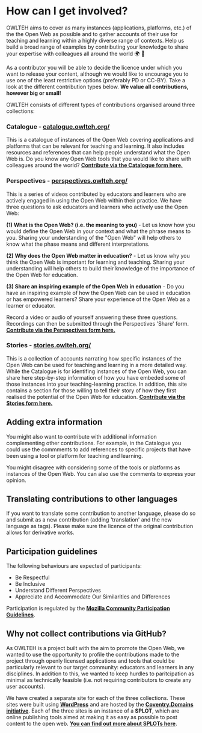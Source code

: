 # How can I get involved?

OWLTEH aims to cover as many instances (applications, platforms, etc.) of the the Open Web as possible and to gather accounts of their use for teaching and learning within a highly diverse range of contexts. Help us build a broad range of examples by contributing your knowledge to share your expertise with colleagues all around the world :earth_africa: :tada:

As a contributor you will be able to decide the licence under which you want to release your content, although we would like to encourage you to use one of the least restrictive options (preferably PD or CC-BY). Take a look at the different contribution types below. **We value all contributions, however big or small!**

OWLTEH consists of different types of contributions organised around three collections:

### Catalogue - **[catalogue.owlteh.org/](http://catalogue.owlteh.org/)**

This is a catalogue of instances of the Open Web covering applications and platforms that can be relevant for teaching and learning. It also includes resources and references that can help people understand what the Open Web is. Do you know any Open Web tools that you would like to share with colleagues around the world? **[Contribute via the Catalogue form here.](http://catalogue.owlteh.org/collect/)**

### Perspectives - **[perspectives.owlteh.org/](http://perspectives.owlteh.org/)**

This is a series of videos contributed by educators and learners who are actively engaged in using the Open Web within their practice. We have three questions to ask educators and learners who actively use the Open Web:

**(1) What is the Open Web? (i.e. the meaning to you)** - Let us know how you would define the Open Web in your context and what the phrase means to you. Sharing your understanding of the "Open Web" will help others to know what the phase means and different interpretations.

**(2) Why does the Open Web matter in education?** - Let us know why you think the Open Web is important for learning and teaching. Sharing your understanding will help others to build their knowledge of the importance of the Open Web for education.

**(3) Share an inspiring example of the Open Web in education** - Do you have an inspiring example of how the Open Web can be used in education or has empowered learners? Share your experience of the Open Web as a learner or educator.

Record a video or audio of yourself answering these three questions. Recordings can then be submitted through the Perspectives 'Share' form. **[Contribute via the Perspectives form here.](http://perspectives.owlteh.org/share/)**

### Stories - **[stories.owlteh.org/](http://stories.owlteh.org/)**

This is a collection of accounts narrating how specific instances of the Open Web can be used for teaching and learning in a more detailed way. While the Catalogue is for identifing instances of the Open Web, you can share here step-by-step information of how you have embeded some of those instances into your teaching-learning practice. In addition, this site contains a section for those willing to tell their story of how they first realised the potential of the Open Web for education. **[Contribute via the Stories form here.](http://stories.owlteh.org/desk/)**

## Adding extra information
You might also want to contribute with additional information complementing other contributions. For example, in the Catalogue you could use the commments to add references to specific projects that have been using a tool or platform for teaching and learning.

You might disagree with considering some of the tools or platforms as instances of the Open Web. You can also use the comments to express your opinion.

## Translating contributions to other languages
If you want to translate some contribution to another language, please do so and submit as a new contribution (adding 'translation' and the new language as tags). Please make sure the licence of the original contribution allows for derivative works.

## Participation guidelines

The following behaviours are expected of participants:
- Be Respectful
- Be Inclusive
- Understand Different Perspectives
- Appreciate and Accommodate Our Similarities and Differences

Participation is regulated by the **[Mozilla Community Participation Guidelines](https://www.mozilla.org/en-US/about/governance/policies/participation/)**.

## Why not collect contributions via GitHub?

As OWLTEH is a project built with the aim to promote the Open Web, we wanted to use the opportunity to profile the contributions made to the project through openly licensed applications and tools that could be particularly relevant to our target community: educators and learners in any disciplines. In addition to this, we wanted to keep hurdles to paritcipation as minimal as technically feasible (i.e. not requiring contributors to create any user accounts).

We have created a separate site for each of the three collections. These sites were built using **[WordPress](https://en.wikipedia.org/wiki/WordPress)** and are hosted by the **[Coventry.Domains initiative](http://coventry.domains/)**. Each of the three sites is an instance of a **SPLOT**, which are online publishing tools aimed at making it as easy as possible to post content to the open web. **[You can find out more about SPLOTs here](http://catalogue.owlteh.org/69/)**.
